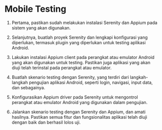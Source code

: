# Mobile Testing
1. Pertama, pastikan sudah melakukan instalasi Serenity dan Appium pada sistem yang akan digunakan.

2. Selanjutnya, buatlah proyek Serenity dan lengkapi konfigurasi yang diperlukan, termasuk plugin yang diperlukan untuk testing aplikasi Android.

3. Lakukan instalasi Appium client pada perangkat atau emulator Android yang akan digunakan untuk testing. Pastikan juga aplikasi yang akan diuji telah terinstal pada perangkat atau emulator.

4. Buatlah skenario testing dengan Serenity, yang terdiri dari langkah-langkah pengujian aplikasi Android, seperti login, navigasi, input data, dan sebagainya.

5. Konfigurasikan Appium driver pada Serenity untuk mengontrol perangkat atau emulator Android yang digunakan dalam pengujian.

6. Jalankan skenario testing dengan Serenity dan Appium, dan amati hasilnya. Pastikan semua fitur dan fungsionalitas aplikasi telah diuji dengan baik dan berhasil lolos uji.